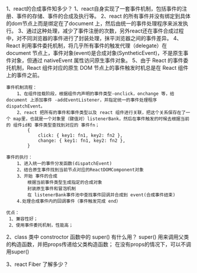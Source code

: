 1、react的合成事件知多少？
    1、react自身实现了一套事件机制，包括事件的注册、事件的存储、事件的合成及执行等。
    2、react 的所有事件并没有绑定到具体的dom节点上而是绑定在了document 上，然后由统一的事件处理程序来派发执行。
    3、通过这种处理，减少了事件注册的次数，另外react还在事件合成过程中，对不同浏览器的事件进行了封装处理，抹平浏览器之间的事件差异。
    4、React 利用事件委托机制，将几乎所有事件的触发代理（delegate）在 document 节点上，事件对象(event)是合成对象(SyntheticEvent)，不是原生事件对象，但通过 nativeEvent 属性访问原生事件对象。
    5、由于 React 的事件委托机制，React 组件对应的原生 DOM 节点上的事件触发时机总是在 React 组件上的事件之前。

    事件机制流程：
        1、在组件挂载阶段，根据组件内声明的事件类型-onclick，onchange 等，给 document 上添加事件 -addEventListener，并指定统一的事件处理程序 dispatchEvent。
        2、react 把所有的事件和事件类型以及 react 组件进行关联，把这个关系保存在了一个 map里，也就是一个对象里（键值对）listenerBank，然后在事件触发的时候去根据当前的 组件id和 事件类型查找到对应的 事件fn；
            {
                click: { key1: fn1, key2: fn2 },
                change: { key1: fn1, key2: fn2 },
            }

    事件的执行：
        1、进入统一的事件分发函数(dispatchEvent)
        2、结合原生事件找到当前节点对应的ReactDOMComponent对象
        3、开始 事件的合成
            根据当前事件类型生成指定的合成对象
            封装原生事件和冒泡机制
            在 listenerBank事件池中查找事件回调并合成到 event(合成事件结束)
        4.处理合成事件内的回调事件（事件触发完成 end）

    优点：
     1、兼容性好；
     2、使用事件委托机制，性能高；


2、class 类中 constroctor 函数中的 super() 有什么用？
    super() 用来调用父类的构造函数，并把props传递给父类构造函数；
    在没有props的情况下，可以不调用super()

3、react Fiber 了解多少？
    